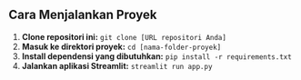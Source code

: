 
## Cara Menjalankan Proyek

1.  **Clone repositori ini:**
    `git clone [URL repositori Anda]`
2.  **Masuk ke direktori proyek:**
    `cd [nama-folder-proyek]`
3.  **Install dependensi yang dibutuhkan:**
    `pip install -r requirements.txt`
4.  **Jalankan aplikasi Streamlit:**
    `streamlit run app.py`
